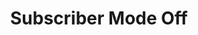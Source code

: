 ---
title: Subscriber Mode Off
description: Trigger for when the Twitch Subscriber Mode is turned Off
version: 0.2.3
twitchService: Chat Client
variables:
  - name: subscriberOnly
    type: boolean
    description: The subscriber mode
    value: False
---